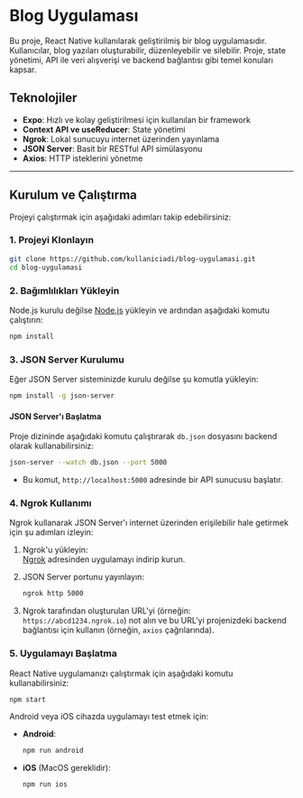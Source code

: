 
# Blog Uygulaması

Bu proje, React Native kullanılarak geliştirilmiş bir blog uygulamasıdır. Kullanıcılar, blog yazıları oluşturabilir, düzenleyebilir ve silebilir. Proje, state yönetimi, API ile veri alışverişi ve backend bağlantısı gibi temel konuları kapsar.

## Teknolojiler

- **Expo**: Hızlı ve kolay geliştirilmesi için kullanılan bir framework
- **Context API ve useReducer**: State yönetimi
- **Ngrok**: Lokal sunucuyu internet üzerinden yayınlama
- **JSON Server**: Basit bir RESTful API simülasyonu
- **Axios**: HTTP isteklerini yönetme

---

## Kurulum ve Çalıştırma

Projeyi çalıştırmak için aşağıdaki adımları takip edebilirsiniz:

### 1. Projeyi Klonlayın
```bash
git clone https://github.com/kullaniciadi/blog-uygulamasi.git
cd blog-uygulamasi
```

### 2. Bağımlılıkları Yükleyin
Node.js kurulu değilse [Node.js](https://nodejs.org/) yükleyin ve ardından aşağıdaki komutu çalıştırın:  
```bash
npm install
```

### 3. JSON Server Kurulumu
Eğer JSON Server sisteminizde kurulu değilse şu komutla yükleyin:
```bash
npm install -g json-server
```

#### JSON Server'ı Başlatma
Proje dizininde aşağıdaki komutu çalıştırarak `db.json` dosyasını backend olarak kullanabilirsiniz:
```bash
json-server --watch db.json --port 5000
```

- Bu komut, `http://localhost:5000` adresinde bir API sunucusu başlatır.

### 4. Ngrok Kullanımı
Ngrok kullanarak JSON Server'ı internet üzerinden erişilebilir hale getirmek için şu adımları izleyin:

1. Ngrok'u yükleyin:  
   [Ngrok](https://ngrok.com/) adresinden uygulamayı indirip kurun.

2. JSON Server portunu yayınlayın:  
   ```bash
   ngrok http 5000
   ```

3. Ngrok tarafından oluşturulan URL'yi (örneğin: `https://abcd1234.ngrok.io`) not alın ve bu URL'yi projenizdeki backend bağlantısı için kullanın (örneğin, `axios` çağrılarında).

### 5. Uygulamayı Başlatma
React Native uygulamanızı çalıştırmak için aşağıdaki komutu kullanabilirsiniz:
```bash
npm start
```

Android veya iOS cihazda uygulamayı test etmek için:
- **Android**:  
  ```bash
  npm run android
  ```
- **iOS** (MacOS gereklidir):  
  ```bash
  npm run ios
  ```
